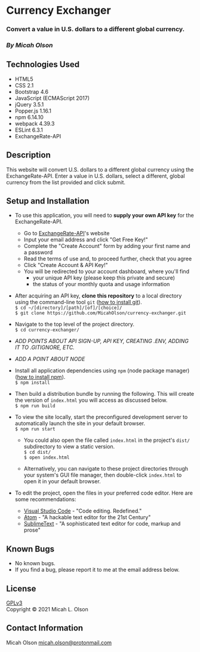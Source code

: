 # Currency Exchanger

### Convert a value in U.S. dollars to a different global currency.

### _By Micah Olson_

## Technologies Used
* HTML5
* CSS 2.1
* Bootstrap 4.6
* JavaScript (ECMAScript 2017)
* jQuery 3.5.1
* Popper.js 1.16.1
* npm 6.14.10
* webpack 4.39.3
* ESLint 6.3.1
* ExchangeRate-API

## Description
This website will convert U.S. dollars to a different global currency using the ExchangeRate-API. Enter a value in U.S. dollars, select a different, global currency from the list provided and click submit.  

## Setup and Installation
* To use this application, you will need to **supply your own API key** for the ExchangeRate-API.
  * Go to [ExchangeRate-API](https://www.exchangerate-api.com)'s website
  * Input your email address and click "Get Free Key!"
  * Complete the "Create Account" form by adding your first name and a password
  * Read the terms of use and, to proceed further, check that you agree 
  * Click "Create Account & API Key!"
  * You will be redirected to your account dashboard, where you'll find 
    * your unique API key (please keep this private and secure)
    * the status of your monthly quota and usage information

* After acquiring an API key, **clone this repository** to a local directory using the command-line tool `git` ([how to install git](https://www.learnhowtoprogram.com/introduction-to-programming/getting-started-with-intro-to-programming/git-and-github)).  
  `$ cd ~/[directory]/[path]/[of]/[choice]/`  
  `$ git clone https://github.com/MicahOlson/currency-exchanger.git`  

* Navigate to the top level of the project directory.  
  `$ cd currency-exchanger/`   

* *ADD POINTS ABOUT API SIGN-UP, API KEY, CREATING .ENV, ADDING IT TO .GITIGNORE, ETC.*

* *ADD A POINT ABOUT NODE*

* Install all application dependencies using `npm` (node package manager) ([how to install npm](https://www.learnhowtoprogram.com/intermediate-javascript/getting-started-with-javascript/installing-node-js)).  
  `$ npm install`

* Then build a distribution bundle by running the following. This will create the version of `index.html` you will access as discussed below.  
  `$ npm run build`

* To view the site locally, start the preconfigured development server to automatically launch the site in your default browser.  
  `$ npm run start`
  
  * You could also open the file called `index.html` in the project's `dist/` subdirectory to view a static version.  
  `$ cd dist/`  
  `$ open index.html`  

  * Alternatively, you can navigate to these project directories through your system's GUI file manager, then double-click `index.html` to open it in your default browser.  

* To edit the project, open the files in your preferred code editor. Here are some recommendations:
  * [Visual Studio Code](https://code.visualstudio.com) - "Code editing. Redefined."
  * [Atom](https://atom.io) - "A hackable text editor for the 21st Century"
  * [SublimeText](https://www.sublimetext.com) - "A sophisticated text editor for code, markup and prose"  

## Known Bugs
* No known bugs.
* If you find a bug, please report it to me at the email address below.

## License
[GPLv3](https://choosealicense.com/licenses/gpl-3.0/)\
Copyright &copy; 2021 Micah L. Olson

## Contact Information
Micah Olson micah.olson@protonmail.com
